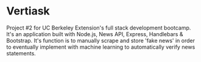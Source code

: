 # Vertiask
Project #2 for UC Berkeley Extension's full stack development bootcamp.  It's an application built with Node.js, News API, Express, Handlebars & Bootstrap.  It's function is to manually scrape and store 'fake news' in order to eventually implement with machine learning to automatically verify news statements.  
